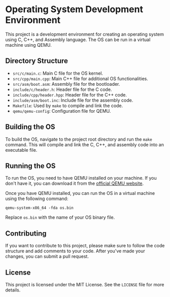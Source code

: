 # Operating System Development Environment

This project is a development environment for creating an operating system using C, C++, and Assembly language. The OS can be run in a virtual machine using QEMU.

## Directory Structure

- `src/c/main.c`: Main C file for the OS kernel.
- `src/cpp/main.cpp`: Main C++ file for additional OS functionalities.
- `src/asm/boot.asm`: Assembly file for the bootloader.
- `include/c/header.h`: Header file for the C code.
- `include/cpp/header.hpp`: Header file for the C++ code.
- `include/asm/boot.inc`: Include file for the assembly code.
- `Makefile`: Used by `make` to compile and link the code.
- `qemu/qemu-config`: Configuration file for QEMU.

## Building the OS

To build the OS, navigate to the project root directory and run the `make` command. This will compile and link the C, C++, and assembly code into an executable file.

## Running the OS

To run the OS, you need to have QEMU installed on your machine. If you don't have it, you can download it from the [official QEMU website](https://www.qemu.org/download/).

Once you have QEMU installed, you can run the OS in a virtual machine using the following command:

```
qemu-system-x86_64 -fda os.bin
```

Replace `os.bin` with the name of your OS binary file.

## Contributing

If you want to contribute to this project, please make sure to follow the code structure and add comments to your code. After you've made your changes, you can submit a pull request.

## License

This project is licensed under the MIT License. See the `LICENSE` file for more details.